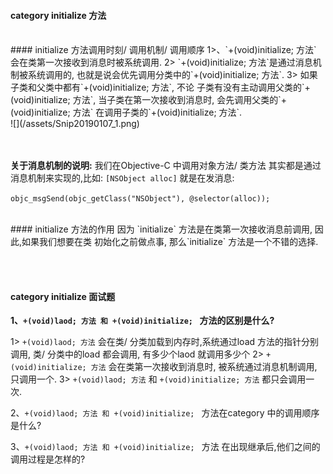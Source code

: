 #### category initialize 方法


<br>
#### initialize 方法调用时刻/ 调用机制/ 调用顺序
1>、`+(void)initialize; 方法` 会在类第一次接收到消息时被系统调用. 
2>  `+(void)initialize; 方法`是通过消息机制被系统调用的, 也就是说会优先调用分类中的`+(void)initialize; 方法`.
3> 如果子类和父类中都有`+(void)initialize; 方法`, 不论 子类有没有主动调用父类的`+(void)initialize; 方法`, 当子类在第一次接收到消息时, 会先调用父类的`+(void)initialize; 方法` 在调用子类的`+(void)initialize; 方法`.<br>
![](/assets/Snip20190107_1.png)



<br><br>
**关于消息机制的说明:**
我们在Objective-C 中调用对象方法/ 类方法 其实都是通过消息机制来实现的,比如: `[NSObject alloc]` 就是在发消息: 

```objc_msgSend(objc_getClass("NSObject"), @selector(alloc));```


<br>
#### initialize 方法的作用
因为 `initialize` 方法是在类第一次接收消息前调用, 因此,如果我们想要在类 初始化之前做点事, 那么`initialize` 方法是一个不错的选择.


<br><br>
#### category initialize 面试题

**1、`+(void)laod; 方法 和 +(void)initialize; ` 方法的区别是什么?**

1>  `+(void)laod; 方法` 会在类/ 分类加载到内存时,系统通过load 方法的指针分别调用, 类/ 分类中的load 都会调用, 有多少个laod 就调用多少个
2>  `+(void)initialize; 方法` 会在类第一次接收到消息时, 被系统通过消息机制调用, 只调用一个.
3> `+(void)laod; 方法` 和  `+(void)initialize; 方法` 都只会调用一次.


2、`+(void)laod; 方法 和 +(void)initialize; ` 方法在category 中的调用顺序是什么?

3、`+(void)laod; 方法 和 +(void)initialize; ` 方法 在出现继承后,他们之间的调用过程是怎样的?


